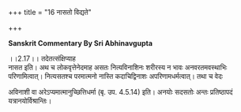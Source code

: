 +++
title = "16 नासतो विद्यते"

+++






**Sanskrit Commentary By Sri Abhinavgupta**

।।2.17।। तदेतत्संक्षिप्याह  
नासत इति। अथ च लोकवृत्तेनेदमाह असतः नित्यविनाशिनः शरीरस्य न भावः
अनवरतमवस्थाभिः परिणामित्वात्। नित्यसतश्च परमात्मनो नास्ति कदाचिद्विनाशः
अपरिणामधर्मत्वात्। तथा च वेदः  
  
अविनाशी वा अरेऽप्यमात्मानुच्छित्तिधर्मा (बृ. उप. 4.5.14) इति। अनयोः
सदसतोः अन्तः प्रतिष्ठापदं यत्रानयोर्विश्रान्तिः।

